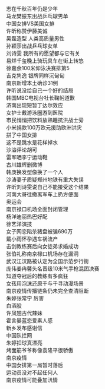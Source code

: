 志在千秋百年仍是少年  
马龙樊振东出战乒乓球男单  
中国女排VS美国女排  
许昕称赞伊藤美诚  
吴磊造型 人类高质量男性  
孙颖莎出战乒乓球女单  
刘诗雯 我所有的愿望都与它有关  
易烊千玺晚上骑玩具车在街上转悠  
徐嘉余100米仰泳决赛排第5  
吉克隽逸 银牌同样沉甸甸  
南京新增本土确诊31例  
许昕说没给自己一个好的结局  
韩国MBC电视台社长鞠躬道歉  
济南出现短暂丁达尔效应  
女护士戴游泳圈游到医院  
市民悄悄把饮料放熟睡抗洪战士旁  
小米捐款100万欧元援助欧洲洪灾  
拼了中国女排  
这不是跳水是花样掉水  
沙溢评论胡可  
雷军晒李宁运动鞋  
古川雄辉删微博  
韩庚换发型像换了一个人  
沙涛妻子质疑郑州地铁有重大失误  
许昕刘诗雯说自己不能接受这个结果  
河南大哥往撤离军车上扔方便面  
奥运会  
南京禄口机场全面封闭管理  
杨洋迪丽热巴好配  
徐艺洋演技  
女子网恋陷杀猪盘被骗690万  
戴小雨怀孕遇车祸流产  
击剑教练赛后向女徒弟求婚成功  
张伯礼称南京禄口机场存在漏洞  
武汉江汉路被认定为全国示范步行街  
庞伟姜冉馨头名晋级10米气手枪混团决赛  
知道夺冠后的教练有多疯狂  
女孩用泡沫还原千与千寻动漫场景  
南京疫情传播链条仍未完全查清阻断  
朱婷张常宁 厉害  
白酒股  
许凤翘古代辣妹  
霍言晏蓝恋爱素人感  
新乡发布感谢信  
中国队拦网  
朱婷扣球真漂亮  
烤面筋爷爷称像袁隆平很骄傲  
南京疫情  
中国女排第一局暂时落后  
运动员没对不起任何人  
南京疫情可能叠加汛情  
